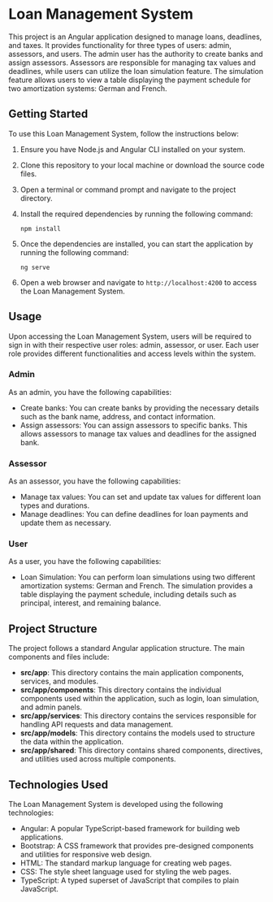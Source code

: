 # Loan Management System

This project is an Angular application designed to manage loans, deadlines, and taxes. It provides functionality for three types of users: admin, assessors, and users. The admin user has the authority to create banks and assign assessors. Assessors are responsible for managing tax values and deadlines, while users can utilize the loan simulation feature. The simulation feature allows users to view a table displaying the payment schedule for two amortization systems: German and French.

## Getting Started

To use this Loan Management System, follow the instructions below:

1. Ensure you have Node.js and Angular CLI installed on your system.
2. Clone this repository to your local machine or download the source code files.
3. Open a terminal or command prompt and navigate to the project directory.
4. Install the required dependencies by running the following command:

   ```shell
   npm install
   ```

5. Once the dependencies are installed, you can start the application by running the following command:

   ```shell
   ng serve
   ```

6. Open a web browser and navigate to `http://localhost:4200` to access the Loan Management System.

## Usage

Upon accessing the Loan Management System, users will be required to sign in with their respective user roles: admin, assessor, or user. Each user role provides different functionalities and access levels within the system.

### Admin

As an admin, you have the following capabilities:

- Create banks: You can create banks by providing the necessary details such as the bank name, address, and contact information.
- Assign assessors: You can assign assessors to specific banks. This allows assessors to manage tax values and deadlines for the assigned bank.

### Assessor

As an assessor, you have the following capabilities:

- Manage tax values: You can set and update tax values for different loan types and durations.
- Manage deadlines: You can define deadlines for loan payments and update them as necessary.

### User

As a user, you have the following capabilities:

- Loan Simulation: You can perform loan simulations using two different amortization systems: German and French. The simulation provides a table displaying the payment schedule, including details such as principal, interest, and remaining balance.

## Project Structure

The project follows a standard Angular application structure. The main components and files include:

- **src/app**: This directory contains the main application components, services, and modules.
- **src/app/components**: This directory contains the individual components used within the application, such as login, loan simulation, and admin panels.
- **src/app/services**: This directory contains the services responsible for handling API requests and data management.
- **src/app/models**: This directory contains the models used to structure the data within the application.
- **src/app/shared**: This directory contains shared components, directives, and utilities used across multiple components.

## Technologies Used

The Loan Management System is developed using the following technologies:

- Angular: A popular TypeScript-based framework for building web applications.
- Bootstrap: A CSS framework that provides pre-designed components and utilities for responsive web design.
- HTML: The standard markup language for creating web pages.
- CSS: The style sheet language used for styling the web pages.
- TypeScript: A typed superset of JavaScript that compiles to plain JavaScript.
